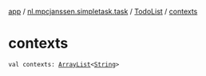 [app](../../index.md) / [nl.mpcjanssen.simpletask.task](../index.md) / [TodoList](index.md) / [contexts](.)

# contexts

`val contexts: `[`ArrayList`](http://docs.oracle.com/javase/6/docs/api/java/util/ArrayList.html)`<`[`String`](https://kotlinlang.org/api/latest/jvm/stdlib/kotlin/-string/index.html)`>`